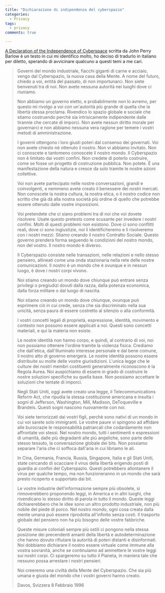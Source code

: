 ```yaml
---
title: "Dichiarazione di indipendenza del cyberspazio"
categories:
  - Privacy
tags:
  - privacy
comments: true

---
```


[A Declaration of the Independence of Cyberspace](https://www.eff.org/cyberspace-independence) scritta da John Perry Barlow è un testo in cui mi identifico molto, ho deciso di tradurlo in italiano per diletto, sperando di avvicinare qualcuno a questi temi a me cari.



> Governi del mondo industriale, fiacchi giganti di carne e acciaio, vengo dal Cyberspazio, la nuova casa della Mente. A nome del futuro, chiedo a voi, entità del passato, di non importunarci. Non siete benvenuti tra di noi. Non avete nessuna autorità nei luoghi dove ci riuniamo.
> 
> Non abbiamo un governo eletto, e probabilmente non lo avremo, per questo mi rivolgo a voi con un'autorità più grande di quella che la libertà stessa proclama. Rivendico lo spazio globale e sociale che stiamo costruendo perchè sia intrisicamente indipendente dalle tirannie che cercate di imporci. Non avete nessun diritto morale per governarci e non abbiamo nessuna vera ragione per temere i vostri metodi di amministrazione.
> 
> I governi ottengono i loro giusti poteri dal consenso dei governati. Voi non avete chiesto nè ottenuto il nostro. Non vi abbiamo invitato. Non ci conoscete e tantomeno conoscete il nostro mondo. Il Cyberspazio non è limitato dai vostri confini. Non credete di poterlo costruire, come se fosse un progetto di costruzione pubblica. Non potete. È una manifestazione della natura e cresce da solo tramite le nostre azioni collettive.
>
> Voi non avete partecipato nelle nostre conversazioni, grandi e coinvolgenti, e nemmeno avete creato il benessere dei nostri mercati. Non conoscete la nostra cultura, la nostra etica, o il nostro codice non scritto che già dà alla nostra società più ordine di quello che potrebbe essere ottenuto dalle vostre imposizioni.
>
> Voi pretendete che ci siano problemi tra di noi che voi dovete risolvere. Usate questo pretesto come scusante per invedere i nostri confini. Molti di questi problemi non esistono. Dove ci sono conflitti reali, dove ci sono ingiustizie, noi li identificheremo e li risolveremo con i nostri mezzi. Stiamo creando il nostro Contratto Sociale. Questo governo prenderà forma seguendo le condizioni del nostro mondo, non del vostro. Il nostro mondo è diverso.
>
> Il Cyberspazio consiste nelle transazioni, nelle relazioni e nello stesso pensiero, allineati come una onda stazionaria nella rete delle nostre comunicazioni. Il nostro è un mondo che è ovunque e in nessun luogo, è dove i nostri corpi vivono. 
>
> Noi stiamo creando un mondo dove chiunque può entrare senza privilegi o pregiudizi dovuti dalla razza, dalla potenza economica, dalla forza militare o dal luogo di nascita.
>
> Noi stiamo creando un mondo dove chiunque, ovunque può esprimere ciò in cui crede, senza che sia discriminato nella sua unicità, senza paura di essere costretto al silenzio o alla conformità.
>
> I vostri concetti legali di proprietà, espressione, identità, movimento e contesto non possono essere applicati a noi. Questi sono concetti materiali, e qui la materia non esiste.>>
>
> Le nostre identità non hanno corpo, e quindi, al contrario di voi, noi non possiamo ottenere l'ordine tramite la violenza fisica. Crediamo che dall'etica, dall'illuminato interesse personale e dal bene comune, il nostro atto di governo emergerà. Le nostre identità possono essere distribuite su molte delle vostre giurisdizioni. L'unica legge che le culture dei nostri membri costituenti generalmente riconoscono è la Regola Aurea. Noi auspichiamo di essere in grado di costruire le nostre soluzioni specifiche su quella base. Non possiamo accettare le soluzioni che tentate di imporci.
>
> Negli Stati Uniti, oggi avete creato una legge, il Telecommunications Reform Act, che ripudia la stessa costituzione americana e insulta i sogni di Jefferson, Washington, Mill, Madison, DeToqueville e Brandeis. Questi sogni nascono nuovamente con noi.
>
> Voi siete terrorizzati dai vostri figli, perchè sono nativi di un mondo in cui voi sarete solo immigranti. Le vostre paure vi spingono ad affidare alle burocrazie le responsabilità patriarcali che codardamente non affrontate voi stessi. Nel nostro mondo, tutti i sentimenti e espressioni di umanità, dalle più degradanti alle più angeliche, sono parte delle stesso tessuto, la conversazione globale dei bits. Non possiamo separare l'aria che ci soffoca dall'aria in cui libriamo le ali.
> 
> In Cina, Germania, Francia, Russia, Singapore, Italia e gli Stati Uniti, state cercando di scacciare il virus della libertà erigendo posti di guardia ai confini del Cyberspazio. Questi potrebbero allontanere il virus per qualche tempo, ma non funzioneranno in un mondo che sarà presto ricoperto e supportato dai bit.
> 
> Le vostre industrie dell'informazione sempre più obsolete, si rinnoverebbero proponendo leggi, in America e in altri luoghi, che rivendicano lo stesso diritto di parola in tutto il mondo. Queste leggi dichiarerebbero che le idee sono un altro prodotto industriale, non più nobile del piede di porco. Nel nostro mondo, ogni cosa creata dalla mente umana può essere riprodotta all'infinito senza costi. Il trasporto globale del pensiero non ha più bisogno delle vostre fabbriche.
> 
> Queste misure coloniali sempre più ostili ci pongono nella stessa posizione dei precendenti amanti della libertà e autodeterminazione che hanno dovuto rifiutare la autorità di poteri distanti e disinformati. Noi dobbiamo dichiarare il nostro essere virtuale come immune alla vostra sovranità, anche se continuiamo ad ammettere le vostre leggi sui nostri corpi. Ci spargeremo su tutto il Pianeta, in maniera tale che nessuno possa arrestare i nostri pensieri.
> 
> Noi creeremo una civiltà della Mente del Cyberspazio. Che sia più umana e giusta del mondo che i vostri governi hanno creato.
>
> Davos, Svizzera
> 8 Febbraio 1996

